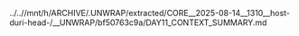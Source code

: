 ../..//mnt/h/ARCHIVE/.UNWRAP/extracted/CORE__2025-08-14__1310__host-duri-head-/__UNWRAP/bf50763c9a/DAY11_CONTEXT_SUMMARY.md